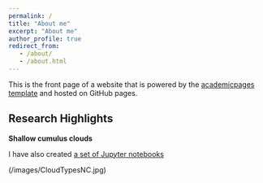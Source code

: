 ```yaml
---
permalink: /
title: "About me"
excerpt: "About me"
author_profile: true
redirect_from: 
   - /about/
   - /about.html
---
```


This is the front page of a website that is powered by the [academicpages template](https://github.com/academicpages/academicpages.github.io) and hosted on GitHub pages. 


Research Highlights
------


**Shallow cumulus clouds**

I have also created [a set of Jupyter notebooks](https://github.com/academicpages/academicpages.github.io/tree/master/markdown_generator
)


(/images/CloudTypesNC.jpg)

